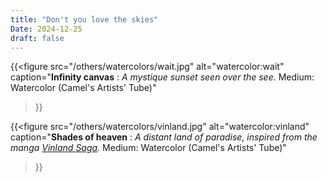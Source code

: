 ```yaml
---
title: "Don't you love the skies"
Date: 2024-12-25
draft: false
---
```




{{<figure
src="/others/watercolors/wait.jpg"
alt="watercolor:wait"
caption="__Infinity canvas__ : _A mystique sunset seen over the see._ Medium: Watercolor (Camel's Artists' Tube)"
>}}

{{<figure
src="/others/watercolors/vinland.jpg"
alt="watercolor:vinland"
caption="__Shades of heaven__ : _A distant land of paradise, inspired from the manga [Vinland Saga](https://en.wikipedia.org/wiki/Vinland_Saga_(manga))._ Medium: Watercolor (Camel's Artists' Tube)"
>}}
